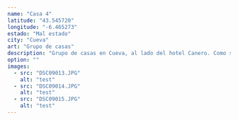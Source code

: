 ```yaml
---
name: "Casa 4"
latitude: "43.545720"
longitude: "-6.465273"
estado: "Mal estado"
city: "Cueva"
art: "Grupo de casas"
description: "Grupo de casas en Cueva, al lado del hotel Canero. Como se ve en las fotos, se encuentra en muy mal estado y pronto se va a caer del todo si no se hace nada."
option: ""
images:
  - src: "DSC09013.JPG"
    alt: "test"
  - src: "DSC09014.JPG"
    alt: "test"
  - src: "DSC09015.JPG"
    alt: "test"
---
```

